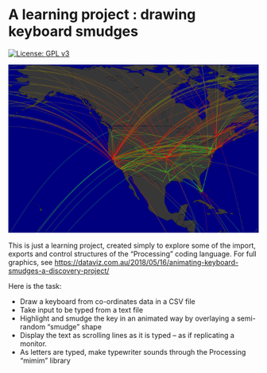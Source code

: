 # A learning project : drawing keyboard smudges 
[![License: GPL v3](https://img.shields.io/badge/License-GPLv3-blue.svg)](https://www.gnu.org/licenses/gpl-3.0) 

![alt text](https://github.com/benjeems/R-Great-Circles/blob/master/images/heat_lines/USA_unweighted.png "map")

This is just a learning project, created simply to explore some of the import, exports and control structures of the “Processing” coding language. For full graphics, see https://dataviz.com.au/2018/05/16/animating-keyboard-smudges-a-discovery-project/

Here is the task: 
- Draw a keyboard from co-ordinates data in a CSV file  
- Take input to be typed from a text file  
- Highlight and smudge the key in an animated way by overlaying a semi-random “smudge” shape  
- Display the text as scrolling lines as it is typed – as if replicating a monitor.  
- As letters are typed, make typewriter sounds through the Processing “mimim” library  
